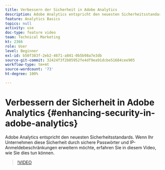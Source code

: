 ```yaml
---
title: Verbessern der Sicherheit in Adobe Analytics
description: Adobe Analytics entspricht den neuesten Sicherheitsstandards. Wenn Ihr Unternehmen diese Sicherheit durch sichere Passwörter und IP-Anmeldebeschränkungen erweitern möchte, erfahren Sie in diesem Video, wie Sie dies tun können.
feature: Analytics Basics
topics: null
activity: use
doc-type: feature video
team: Technical Marketing
kt: 2366
role: User
level: Beginner
exl-id: b50f383f-2eb2-4671-a841-0b5b98a7e3db
source-git-commit: 32424f3f2b05952fe4df9ea91dcbe51684cee905
workflow-type: tm+mt
source-wordcount: '73'
ht-degree: 100%

---
```


# Verbessern der Sicherheit in Adobe Analytics {#enhancing-security-in-adobe-analytics}

Adobe Analytics entspricht den neuesten Sicherheitsstandards. Wenn Ihr Unternehmen diese Sicherheit durch sichere Passwörter und IP-Anmeldebeschränkungen erweitern möchte, erfahren Sie in diesem Video, wie Sie dies tun können.

>[!VIDEO](https://video.tv.adobe.com/v/25458/?quality=12)
